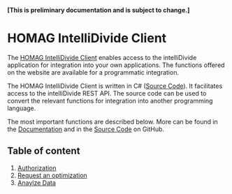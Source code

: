 <strong>[This is preliminary documentation and is subject to change.]</strong>

# HOMAG IntelliDivide Client

The [HOMAG IntelliDivide Client](./homagconnect.intellidivide.client.intellidivideclient.md) enables access to the intelliDivide application for integration into your own applications. The functions offered on the website are available for a programmatic integration.

The HOMAG IntelliDivide Client is written in C# ([Source Code](./../Client/IntelliDivideClient.cs)). It facilitates access to the intelliDivide REST API. The source code can be used to convert the relevant functions for integration into another programming language.

The most important functions are described below. More can be found in the [Documentation](./homagconnect.intellidivide.client.intellidivideclient.md) and in the [Source Code](./../Client/IntelliDivideClient.cs) on GitHub.

## Table of content

1. [Authorization](Authorization/Authorization.md)
2. [Request an optimization](OptimizationRequest/OptimizationRequest.md)
3. [Anaylze Data](Statistics/Material/MaterialStatistics.md)